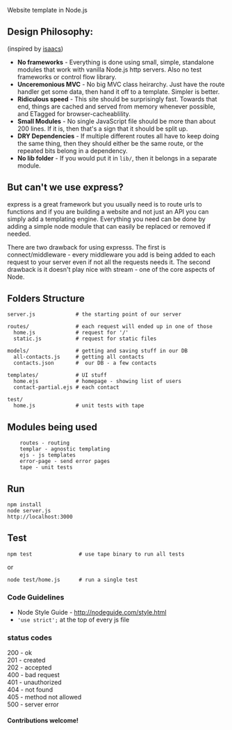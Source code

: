 Website template in Node.js

## Design Philosophy:

(inspired by [isaacs](https://github.com/isaacs/npm-www))

* **No frameworks** - Everything is done using small, simple, standalone modules that work with vanilla Node.js http servers. Also no test frameworks or control flow library.
* **Unceremonious MVC** - No big MVC class heirarchy. Just have the route handler get some data, then hand it off to a template.  Simpler is better.
* **Ridiculous speed** - This site should be surprisingly fast.  Towards that end, things are cached and served from memory whenever possible, and ETagged for browser-cacheablility.
* **Small Modules** - No single JavaScript file should be more than about 200 lines.  If it is, then that's a sign that it should be split up.  
* **DRY Dependencies** - If multiple different routes all have to keep doing the same thing, then they should either be the same route, or the repeated bits belong in a dependency.
* **No lib folder** - If you would put it in `lib/`, then it belongs in a separate module.

## But can't we use express?

express is a great framework but you usually need is to route urls to functions and if you are building a website and not just an API you can simply add a templating engine. Everything you need can be done by adding a simple node module that can easily be replaced or removed if needed.

There are two drawback for using expresss. The first is connect/middleware - every middleware you add is being added to each request to your server even if not all the requests needs it. The second drawback is it doesn't play nice with stream - one of the core aspects of Node.  

## Folders Structure

    server.js             # the starting point of our server

    routes/               # each request will ended up in one of those
      home.js             # request for '/'
      static.js           # request for static files

    models/               # getting and saving stuff in our DB 
      all-contacts.js     # getting all contacts
      contacts.json       #  our DB - a few contacts

    templates/            # UI stuff
      home.ejs            # homepage - showing list of users
      contact-partial.ejs # each contact

    test/             
      home.js             # unit tests with tape

## Modules being used

        routes - routing
        templar - agnostic templating
        ejs - js templates
        error-page - send error pages
        tape - unit tests
        
## Run

    npm install
    node server.js
    http://localhost:3000

## Test

    npm test               # use tape binary to run all tests

or

    node test/home.js      # run a single test

### Code Guidelines

* Node Style Guide - http://nodeguide.com/style.html
* `'use strict';` at the top of every js file


### status codes

200 - ok  
201 - created  
202 - accepted  
400 - bad request  
401 - unauthorized  
404 - not found  
405 - method not allowed  
500 - server error  

#### Contributions welcome!  

